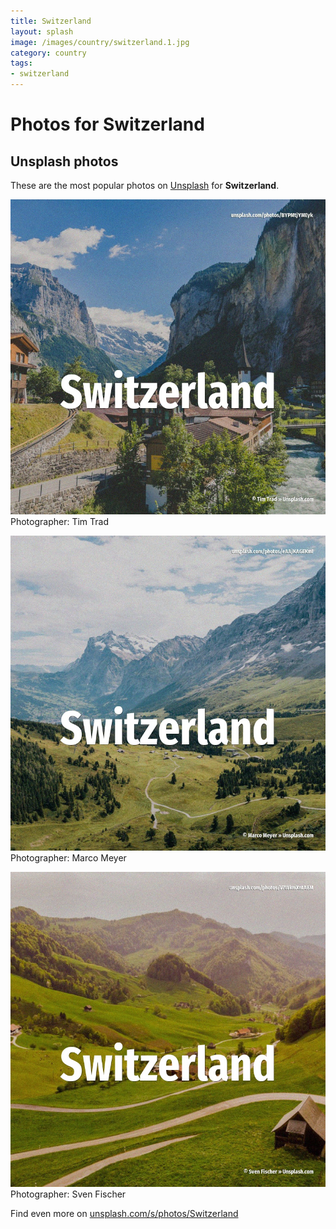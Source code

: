 ```yaml
---
title: Switzerland
layout: splash
image: /images/country/switzerland.1.jpg
category: country
tags:
- switzerland
---
```

# Photos for Switzerland
 
## Unsplash photos
These are the most popular photos on [Unsplash](https://unsplash.com) for **Switzerland**.
 
![Switzerland](/images/country/switzerland.1.jpg)
Photographer:  Tim Trad
 
![Switzerland](/images/country/switzerland.2.jpg)
Photographer:  Marco Meyer
 
![Switzerland](/images/country/switzerland.3.jpg)
Photographer:  Sven Fischer
 
Find even more on [unsplash.com/s/photos/Switzerland](https://unsplash.com/s/photos/Switzerland)
 
